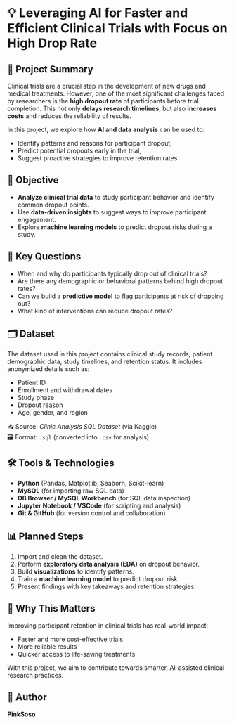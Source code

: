 # 💡 Leveraging AI for Faster and Efficient Clinical Trials with Focus on High Drop Rate

## 📘 Project Summary

Clinical trials are a crucial step in the development of new drugs and medical treatments. However, one of the most significant challenges faced by researchers is the **high dropout rate** of participants before trial completion. This not only **delays research timelines**, but also **increases costs** and reduces the reliability of results.

In this project, we explore how **AI and data analysis** can be used to:
- Identify patterns and reasons for participant dropout,
- Predict potential dropouts early in the trial,
- Suggest proactive strategies to improve retention rates.

## 🎯 Objective

- **Analyze clinical trial data** to study participant behavior and identify common dropout points.
- Use **data-driven insights** to suggest ways to improve participant engagement.
- Explore **machine learning models** to predict dropout risks during a study.

## 🧠 Key Questions

- When and why do participants typically drop out of clinical trials?
- Are there any demographic or behavioral patterns behind high dropout rates?
- Can we build a **predictive model** to flag participants at risk of dropping out?
- What kind of interventions can reduce dropout rates?

## 🗂️ Dataset

The dataset used in this project contains clinical study records, patient demographic data, study timelines, and retention status. It includes anonymized details such as:
- Patient ID
- Enrollment and withdrawal dates
- Study phase
- Dropout reason
- Age, gender, and region

📥 Source: *Clinic Analysis SQL Dataset* (via Kaggle)  
🗃️ Format: `.sql` (converted into `.csv` for analysis)

## 🛠️ Tools & Technologies

- **Python** (Pandas, Matplotlib, Seaborn, Scikit-learn)
- **MySQL** (for importing raw SQL data)
- **DB Browser / MySQL Workbench** (for SQL data inspection)
- **Jupyter Notebook / VSCode** (for scripting and analysis)
- **Git & GitHub** (for version control and collaboration)

## 📊 Planned Steps

1. Import and clean the dataset.
2. Perform **exploratory data analysis (EDA)** on dropout behavior.
3. Build **visualizations** to identify patterns.
4. Train a **machine learning model** to predict dropout risk.
5. Present findings with key takeaways and retention strategies.

## 📌 Why This Matters

Improving participant retention in clinical trials has real-world impact:
- Faster and more cost-effective trials
- More reliable results
- Quicker access to life-saving treatments

With this project, we aim to contribute towards smarter, AI-assisted clinical research practices.

## 🚀 Author

**PinkSoso**

